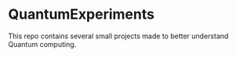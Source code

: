 # QuantumExperiments
 This repo contains several small projects made to
 better understand Quantum computing. 
